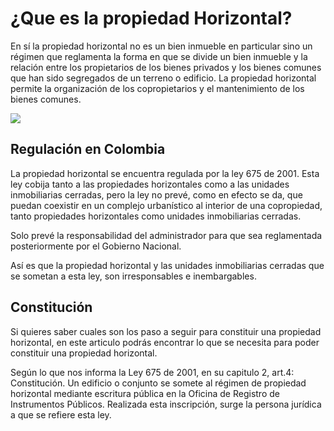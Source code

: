 # ¿Que es la propiedad Horizontal?
En sí la propiedad horizontal no es un bien inmueble en particular sino un régimen que reglamenta la forma en que se divide un bien inmueble y la relación entre los propietarios de los bienes privados y los bienes comunes que han sido segregados de un terreno o edificio. La propiedad horizontal permite la organización de los copropietarios y el mantenimiento de los bienes comunes.

![](/assets/articles/article3/cover.png)

## Regulación en Colombia

La propiedad horizontal se encuentra regulada por la ley 675 de 2001. Esta ley cobija tanto a las propiedades horizontales como a las unidades inmobiliarias cerradas, pero la ley no prevé, como en
efecto se da, que puedan coexistir en un complejo urbanístico al interior de una copropiedad, tanto propiedades horizontales
como unidades inmobiliarias cerradas.

Solo prevé la responsabilidad del administrador para que sea
reglamentada posteriormente por el Gobierno Nacional.

Así es que la propiedad horizontal y las unidades
inmobiliarias cerradas que se sometan a esta ley, son
irresponsables e inembargables.

## Constitución

Si quieres saber cuales son los paso a seguir para constituir una propiedad horizontal, en este articulo podrás encontrar lo que se necesita para poder constituir una propiedad horizontal.

Según lo que nos informa la Ley 675 de 2001, en su capitulo 2, art.4: Constitución. Un edificio o conjunto se somete al régimen de propiedad horizontal mediante escritura pública en la Oficina de Registro de Instrumentos Públicos. Realizada esta inscripción, surge la persona jurídica a que se refiere esta ley.